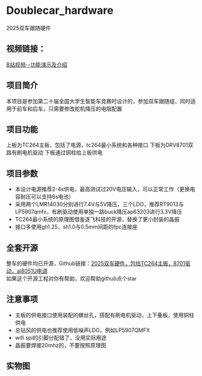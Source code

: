 # Doublecar_hardware
2025双车跟随硬件
## 视频链接：
[B站视频--功能演示及介绍](https://www.bilibili.com/)
## 项目简介
本项目是参加第二十届全国大学生智能车竞赛时设计的，参加双车跟随组，同时适用于前车和后车，只需要修改舵机降压的电阻配置

## 项目功能
上板为TC264主板，包括了电源，tc264最小系统和各种接口
下板为DRV8701双路有刷电机驱动
下板通过铜柱给上板供电

## 项目参数


* 本设计电源推荐2-4s供电，最高测试过20V电压输入，可以正常工作（更换电容耐压可以支持6s电池）
* 采用两个LMR14030分别进行7.4V与5V降压，三个LDO，推荐RT9013与LP5907qmfx，有刷驱动使用单独一路buck降压ap63203进行3.3V降压
* TC264最小系统的原理图借鉴逐飞科技的开源，替换了更小封装的晶振
* 接口多使用gh1.25，sh1.0与0.5mm间距的fpc连接座


## 全套开源

整车的硬件均已开源，Github链接：[2025双车硬件，包括TC264主板，8701驱动，ai8051U电调](https://github.com/espressif/esp-moonlight)  
如果这个开源工程对你有帮助，欢迎帮助github点个star

## 注意事项

* 主板的供电接口使用装配的螺丝孔，搭配有刷电机驱动，上下叠板，使用铜柱供电
* 总钻风的供电也推荐使用低噪声LDO，例如LP5907QMFX
* wifi spi的引脚分配错了，没用实际用途
* 晶振要焊接20mhz的，不要按照原理图

## 实物图


